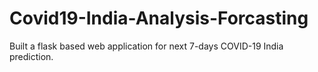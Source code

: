 # Covid19-India-Analysis-Forcasting
Built a flask based web application for next 7-days COVID-19 India prediction. 
